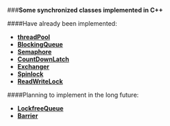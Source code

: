 ###**Some synchronized classes implemented in C++**

####Have already been implemented:
* **[threadPool](https://github.com/choleraehyq/my_threadtool/tree/master/src/threadPool)**
* **[BlockingQueue](https://github.com/choleraehyq/my_threadtool/tree/master/src/BlockingQueue)**
* **[Semaphore](https://github.com/choleraehyq/my_threadtool/tree/master/src/Semaphore)**
* **[CountDownLatch](https://github.com/choleraehyq/my_threadtool/tree/master/src/CountDownLatch)**
* **[Exchanger](https://github.com/choleraehyq/my_threadtool/tree/master/src/Exchanger)**
* **[Spinlock](https://github.com/choleraehyq/my_threadtool/tree/master/src/Spinlock)**
* **[ReadWriteLock](https://github.com/choleraehyq/my_threadtool/tree/master/src/ReadWriteLock)**

####Planning to implement in the long future:
* **[LockfreeQueue](https://github.com/choleraehyq/my_threadtool/tree/master/src/LockfreeQueue)**
* **[Barrier](https://github.com/choleraehyq/my_threadtool/tree/master/src/Barrier)**

